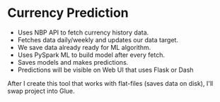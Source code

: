 # Currency Prediction
- Uses NBP API to fetch currency history data.
- Fetches data daily/weekly and updates our data target.
- We save data already ready for ML algorithm.
- Uses PySpark ML to build model after every fetch.
- Saves models and makes predictions.
- Predictions will be visible on Web UI that uses Flask or Dash

After I create this tool that works with flat-files (saves data on disk),
I'll swap project into Glue.